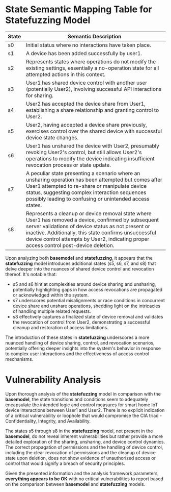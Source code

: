 # State Semantic Mapping Table for Statefuzzing Model

State | Semantic Description
------|---------------------
s0 | Initial status where no interactions have taken place.
s1 | A device has been added successfully by user1.
s2 | Represents states where operations do not modify the existing settings, essentially a no-operation state for all attempted actions in this context.
s3 | User1 has shared device control with another user (potentially User2), involving successful API interactions for sharing.
s4 | User2 has accepted the device share from User1, establishing a share relationship and granting control to User2.
s5 | User2, having accepted a device share previously, exercises control over the shared device with successful device state changes.
s6 | User1 has unshared the device with User2, presumably revoking User2's control, but still allows User2's operations to modify the device indicating insufficient revocation process or state update.
s7 | A peculiar state presenting a scenario where an unsharing operation has been attempted but comes after User1 attempted to re-share or manipulate device status, suggesting complex interaction sequences possibly leading to confusing or unintended access states.
s8 | Represents a cleanup or device removal state where User1 has removed a device, confirmed by subsequent server validations of device status as not present or inactive. Additionally, this state confirms unsuccessful device control attempts by User2, indicating proper access control post-device deletion.

Upon analyzing both **basemodel** and **statefuzzing**, it appears that the **statefuzzing** model introduces additional states (s5, s6, s7, and s8) that delve deeper into the nuances of shared device control and revocation thereof. It's notable that:

- s5 and s6 hint at complexities around device sharing and unsharing, potentially highlighting gaps in how access revocations are propagated or acknowledged within the system.
- s7 underscores potential misalignments or race conditions in concurrent device share and unshare operations, shedding light on the intricacies of handling multiple related requests.
- s8 effectively captures a finalized state of device removal and validates the revocation of control from User2, demonstrating a successful cleanup and restoration of access limitations.

The introduction of these states in **statefuzzing** underscores a more nuanced handling of device sharing, control, and revocation scenarios, potentially offering deeper insights into the system's behavior in response to complex user interactions and the effectiveness of access control mechanisms.

# Vulnerability Analysis

Upon thorough analysis of the **statefuzzing** model in comparison with the **basemodel**, the state transitions and conditions seem to adequately encapsulate the intended logic and control measures for smart home IoT device interactions between User1 and User2. There is no explicit indication of a critical vulnerability or loophole that would compromise the CIA triad - Confidentiality, Integrity, and Availability.

The states s5 through s8 in the **statefuzzing** model, not present in the **basemodel**, do not reveal inherent vulnerabilities but rather provide a more detailed exploration of the sharing, unsharing, and device control dynamics. The correct propagation of permissions and the handling of device control, including the clear revocation of permissions and the cleanup of device state upon deletion, does not show evidence of unauthorized access or control that would signify a breach of security principles.

Given the presented information and the analysis framework parameters, **everything appears to be OK** with no critical vulnerabilities to report based on the comparison between **basemodel** and **statefuzzing** models.